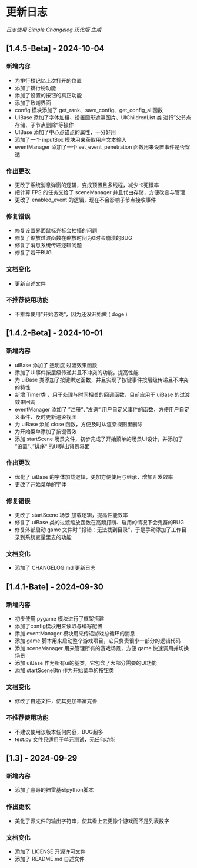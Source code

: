 # 更新日志

*日志使用 [Simple Changelog 汉化版](https://github.com/NiButCrazy/simple-changelog-Chinese) 生成*

## [1.4.5-Beta] - 2024-10-04
### 新增内容
- 为排行榜记忆上次打开的位置
- 添加了排行榜功能
- 添加了设置的按钮的真正功能
- 添加了致谢界面
- config 模块添加了 get_rank、save_config、get_config_all函数
- UIBase 添加了字体加粗、设置圆形遮罩图片、UIChildrenList 类 进行”父节点存储、子节点删除“等操作
- UIBase 添加了中心点锚点的属性，十分好用
- 添加了一个 inputBox 模块用来获取用户文本输入
-  eventManager 添加了一个 set_event_penetration 函数用来设置事件是否穿透

### 作出更改
- 更改了系统消息弹窗的逻辑，变成顶置且多线程，减少卡死概率
- 把计算 FPS 的任务交给了 sceneManager 并且代由存储，方便改变与管理
- 更改了 enabled_event 的逻辑，现在不会影响子节点接收事件

### 修复错误
- 修复设置界面鼠标光标会抽搐的问题
- 修复了缩放过渡函数在缩放时间为0时会崩溃的BUG
- 修复了消息系统传递逻辑问题
- 修复了若干BUG

### 文档变化
- 更新自述文件

### 不推荐使用功能
- 不推荐使用”开始游戏“，因为还没开始做 ( doge )


## [1.4.2-Beta] - 2024-10-01
### 新增内容
- uiBase 添加了 透明度 过渡效果函数
- 添加了UI事件按层级传递并且不冲突的功能，提高性能
- 为 uiBase 类添加了按键绑定函数，并且实现了按键事件按层级传递且不冲突的特性
- 新增 Timer类 ，用于处理与时间相关的回调函数，目前应用于 uiBase 的过渡效果回调
- eventManager 添加了 ”注册“、”发送“ 用户自定义事件的函数，方便用户自定义事件、及时更新渲染视图
- 为 uiBase 添加 close 函数，方便及时从渲染视图里删除
- 为开始菜单添加了按键音效
- 添加 startScene 场景文件，初步完成了开始菜单的场景UI设计，并添加了 ”设置“、”排序“ 的UI弹出背景界面

### 作出更改
- 优化了 uiBase 的字体加载逻辑，更加方便使用与继承，增加开发效率
- 更改了开始菜单的字体

### 修复错误
- 更改了 startScene 场景 加载逻辑，提高性能效率
- 修复了 uiBase 类的过渡缩放函数在高频打断、启用的情况下会鬼畜的BUG
- 修复外部启动 game 文件时 ”报错：无法找到目录“，于是手动添加了工作目录到系统变量里去的功能

### 文档变化
- 添加了 CHANGELOG.md 更新日志


## [1.4.1-Bate] - 2024-09-30
### 新增内容
- 初步使用 pygame 模块进行了框架搭建
- 添加了config模块用来读取与编写配置
- 添加 eventManager 模块用来传递游戏总循环的消息
- 添加 game 脚本用来启动整个游戏项目，它只负责很小一部分的逻辑代码
- 添加 sceneManager 用来管理所有的游戏场景，方便 game 快速调用并切换场景
- 添加 uiBase 作为所有ui的基类，它包含了大部分需要的UI功能
- 添加 startSceneBtn 作为开始菜单的按钮类

### 文档变化
- 修改了自述文件，使其更加丰富完善

### 不推荐使用功能
- 不建议使用该版本任何内容，BUG超多
- test.py 文件只适用于单元测试，无任何功能


## [1.3] - 2024-09-29
### 新增内容
- 添加了睿哥的扫雷基础python脚本

### 作出更改
- 美化了源文件的输出字符串，使其看上去更像个游戏而不是列表数字

### 文档变化
- 添加了 LICENSE 开源许可文件
- 添加了 README.md 自述文件